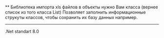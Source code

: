 ** Библиотека импорта  xls файлов в объекты нужно Вам класса (вернее список из того класса List<T>) 
Позволяет заполнить информационные струкуты классов, чтобы сохранить их базу данных например.

---

.Net standart 8.0
